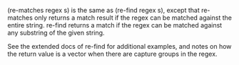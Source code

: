 (re-matches regex s) is the same as (re-find regex s), except that
re-matches only returns a match result if the regex can be matched
against the entire string.  re-find returns a match if the regex can
be matched against any substring of the given string.

See the extended docs of re-find for additional examples, and notes on
how the return value is a vector when there are capture groups in the
regex.
